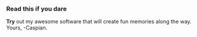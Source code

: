 ### Read this if you dare
**Try** out my awesome software that will create fun memories along the way. Yours,
  -Caspian.
